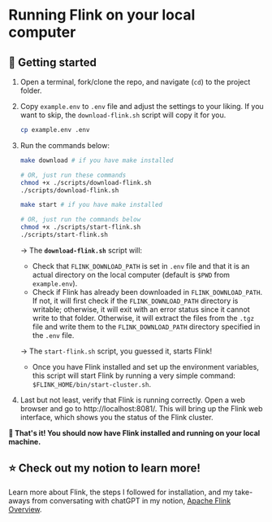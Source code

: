 # Running Flink on your local computer

## :rocket: Getting started

1. Open a terminal, fork/clone the repo, and navigate (`cd`) to the project folder.

2. Copy `example.env` to `.env` file and adjust the settings to your liking. If you want to skip, the `download-flink.sh` script will copy it for you.
    
    ```bash
    cp example.env .env
    ```

3. Run the commands below:

    ```bash
    make download # if you have make installed

    # OR, just run these commands
    chmod +x ./scripts/download-flink.sh
    ./scripts/download-flink.sh
    ```

    ```bash
    make start # if you have make installed

    # OR, just run the commands below
    chmod +x ./scripts/start-flink.sh
    ./scripts/start-flink.sh
    ```

    &rarr; The **`download-flink.sh`** script will:
    - Check that `FLINK_DOWNLOAD_PATH` is set in `.env` file and that it is an actual directory on the local computer (default is `$PWD` from `example.env`).
    - Check if Flink has already been downloaded in `FLINK_DOWNLOAD_PATH`. If not, it will first check if the `FLINK_DOWNLOAD_PATH` directory is writable; otherwise, it will exit with an error status since it cannot write to that folder. Otherwise, it will extract the files from the `.tgz` file and write them to the `FLINK_DOWNLOAD_PATH` directory specified in the `.env` file.

    &rarr; The `start-flink.sh` script, you guessed it, starts Flink!
    - Once you have Flink installed and set up the environment variables, this script will start Flink by running a very simple command: `$FLINK_HOME/bin/start-cluster.sh`.

4. Last but not least, verify that Flink is running correctly. Open a web browser and go to http://localhost:8081/. This will bring up the Flink web interface, which shows you the status of the Flink cluster.

**:tada: That's it! You should now have Flink installed and running on your local machine.**

## :star: Check out my notion to learn more!

Learn more about Flink, the steps I followed for installation, and my take-aways from conversating with chatGPT in my notion, [Apache Flink Overview](https://schererjulie.notion.site/Apache-Flink-Overview-d39df57222164ceda09d7c4031cba5df).
